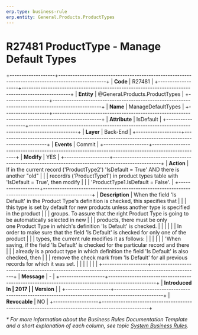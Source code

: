 ```yaml
---
erp.type: business-rule
erp.entity: General.Products.ProductTypes
---
```


# R27481 ProductType - Manage Default Types
+-------------------+--------------------------------------------------------------------------------------------------+
| **Code**          | R27481                                                                                           |
+-------------------+--------------------------------------------------------------------------------------------------+
| **Entity**        | @General.Products.ProductTypes                                                                   |
+-------------------+--------------------------------------------------------------------------------------------------+
| **Name**          | ManageDefaultTypes                                                                               |
+-------------------+--------------------------------------------------------------------------------------------------+
| **Attribute**     | IsDefault                                                                                        |
+-------------------+--------------------------------------------------------------------------------------------------+
| **Layer**         | Back-End                                                                                         |
+-------------------+--------------------------------------------------------------------------------------------------+
| **Events**        | Commit                                                                                           |
+-------------------+--------------------------------------------------------------------------------------------------+
| **Modify**        | YES                                                                                              |
+-------------------+--------------------------------------------------------------------------------------------------+
| **Action**        | If in the current record (\'ProductType2\') \'IsDefault = True\' AND there is another \"old\"    |
|                   | record/s (\'ProductType1\') in product types table with \'IsDefault = True\', then modify        |
|                   | \'ProductType1.IsDefault = False\'.                                                              |
+-------------------+--------------------------------------------------------------------------------------------------+
| **Description**   | When the field \'Is Default\' in the Product Type\'s definition is checked, this specifies that  |
|                   | this type is set by default for new products unless another type is specified in the product     |
|                   | groups. To assure that the right Product Type is going to be automatically selected in new       |
|                   | products, there must be only one Product Type in which\'s definition \'Is Default\' is checked.  |
|                   |                                                                                                  |
|                   | In order to make sure that the field \'Is Default\' is checked for only one of the product       |
|                   | types, the current rule modifies it as follows:                                                  |
|                   |                                                                                                  |
|                   | \'When saving, if the field \'Is Default\' is checked for the particular record and there        |
|                   | already is a product type in which definition the field \'Is Default\' is also checked, then     |
|                   | remove the check mark from \'Is Default\' for all previous records for which it was set.         |
|                   |                                                                                                  |
|                   |                                                                                                  |
+-------------------+--------------------------------------------------------------------------------------------------+
| **Message**       | \-                                                                                               |
+-------------------+--------------------------------------------------------------------------------------------------+
| **Introduced In   | 2017                                                                                             |
| Version**         |                                                                                                  |
+-------------------+--------------------------------------------------------------------------------------------------+
| **Revocable**     | NO                                                                                               |
+-------------------+--------------------------------------------------------------------------------------------------+

*\* For more information about the Business Rules Documentation Template and a short explanation of each column, see
topic [System Business Rules](../templates/template-description-system-business-rules.md).*
